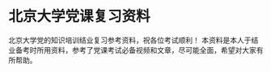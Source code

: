 # 北京大学党课复习资料
北京大学党的知识培训结业复习参考资料，祝各位考试顺利！
本资料是本人于结业备考时所用资料，参考了党课考试必备视频和文章，尽可能全面，希望对大家有所帮助。















